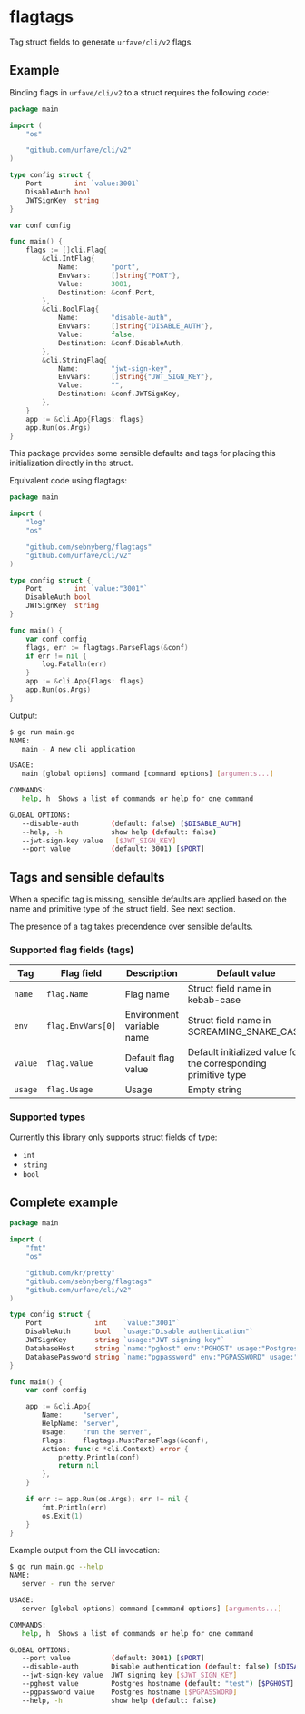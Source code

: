 # flagtags

Tag struct fields to generate `urfave/cli/v2` flags.

## Example

Binding flags in `urfave/cli/v2` to a struct requires the following code:

```go
package main

import (
	"os"

	"github.com/urfave/cli/v2"
)

type config struct {
	Port        int `value:3001`
	DisableAuth bool
	JWTSignKey  string
}

var conf config

func main() {
	flags := []cli.Flag{
		&cli.IntFlag{
			Name:        "port",
			EnvVars:     []string{"PORT"},
			Value:       3001,
			Destination: &conf.Port,
		},
		&cli.BoolFlag{
			Name:        "disable-auth",
			EnvVars:     []string{"DISABLE_AUTH"},
			Value:       false,
			Destination: &conf.DisableAuth,
		},
		&cli.StringFlag{
			Name:        "jwt-sign-key",
			EnvVars:     []string{"JWT_SIGN_KEY"},
			Value:       "",
			Destination: &conf.JWTSignKey,
		},
	}
	app := &cli.App{Flags: flags}
	app.Run(os.Args)
}
```

This package provides some sensible defaults and tags for placing this initialization directly in the struct.

Equivalent code using flagtags:

```go
package main

import (
	"log"
	"os"

	"github.com/sebnyberg/flagtags"
	"github.com/urfave/cli/v2"
)

type config struct {
	Port        int `value:"3001"`
	DisableAuth bool
	JWTSignKey  string
}

func main() {
	var conf config
	flags, err := flagtags.ParseFlags(&conf)
	if err != nil {
		log.Fatalln(err)
	}
	app := &cli.App{Flags: flags}
	app.Run(os.Args)
}
```

Output:

```bash
$ go run main.go
NAME:
   main - A new cli application

USAGE:
   main [global options] command [command options] [arguments...]

COMMANDS:
   help, h  Shows a list of commands or help for one command

GLOBAL OPTIONS:
   --disable-auth        (default: false) [$DISABLE_AUTH]
   --help, -h            show help (default: false)
   --jwt-sign-key value   [$JWT_SIGN_KEY]
   --port value          (default: 3001) [$PORT]
```

## Tags and sensible defaults

When a specific tag is missing, sensible defaults are applied based on the name and primitive type of the struct field. See next section.

The presence of a tag takes precendence over sensible defaults.

### Supported flag fields (tags)

| Tag | Flag field | Description | Default value |
|---|---| --- | --- |
| `name` | `flag.Name` | Flag name |  Struct field name in kebab-case |
| `env` | `flag.EnvVars[0]` | Environment variable name | Struct field name in SCREAMING_SNAKE_CASE |
| `value` | `flag.Value` | Default flag value | Default initialized value for the corresponding primitive type |
| `usage` | `flag.Usage` | Usage | Empty string |

### Supported types

Currently this library only supports struct fields of type:

* `int`
* `string`
* `bool`

## Complete example

```go
package main

import (
	"fmt"
	"os"

	"github.com/kr/pretty"
	"github.com/sebnyberg/flagtags"
	"github.com/urfave/cli/v2"
)

type config struct {
	Port             int    `value:"3001"`
	DisableAuth      bool   `usage:"Disable authentication"`
	JWTSignKey       string `usage:"JWT signing key"`
	DatabaseHost     string `name:"pghost" env:"PGHOST" usage:"Postgres hostname"`
	DatabasePassword string `name:"pgpassword" env:"PGPASSWORD" usage:"Postgres hostname"`
}

func main() {
	var conf config

	app := &cli.App{
		Name:     "server",
		HelpName: "server",
		Usage:    "run the server",
		Flags:    flagtags.MustParseFlags(&conf),
		Action: func(c *cli.Context) error {
			pretty.Println(conf)
			return nil
		},
	}

	if err := app.Run(os.Args); err != nil {
		fmt.Println(err)
		os.Exit(1)
	}
}
```

Example output from the CLI invocation:

```bash
$ go run main.go --help
NAME:
   server - run the server

USAGE:
   server [global options] command [command options] [arguments...]

COMMANDS:
   help, h  Shows a list of commands or help for one command

GLOBAL OPTIONS:
   --port value          (default: 3001) [$PORT]
   --disable-auth        Disable authentication (default: false) [$DISABLE_AUTH]
   --jwt-sign-key value  JWT signing key [$JWT_SIGN_KEY]
   --pghost value        Postgres hostname (default: "test") [$PGHOST]
   --pgpassword value    Postgres hostname [$PGPASSWORD]
   --help, -h            show help (default: false)
```
